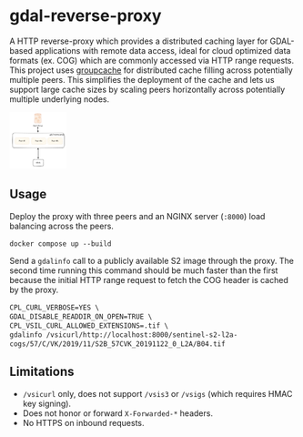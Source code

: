 # gdal-reverse-proxy

A HTTP reverse-proxy which provides a distributed caching layer for GDAL-based applications with remote data access, ideal for cloud optimized data formats (ex. COG) which are commonly accessed via HTTP range requests.  This project uses [groupcache](https://github.com/golang/groupcache) for distributed cache filling across potentially multiple peers.  This simplifies the deployment of the cache and lets us support large cache sizes by scaling peers horizontally across potentially multiple underlying nodes.

<img src="./assets/concept-diagram.png" width="100" height="100">

## Usage
Deploy the proxy with three peers and an NGINX server (`:8000`) load balancing across the peers.
```
docker compose up --build
```

Send a `gdalinfo` call to a publicly available S2 image through the proxy.  The second time running this command should be much faster than the first because the initial HTTP range request to fetch the COG header is cached by the proxy.
```
CPL_CURL_VERBOSE=YES \
GDAL_DISABLE_READDIR_ON_OPEN=TRUE \
CPL_VSIL_CURL_ALLOWED_EXTENSIONS=.tif \
gdalinfo /vsicurl/http://localhost:8000/sentinel-s2-l2a-cogs/57/C/VK/2019/11/S2B_57CVK_20191122_0_L2A/B04.tif
```

## Limitations
- `/vsicurl` only, does not support `/vsis3` or `/vsigs` (which requires HMAC key signing).
- Does not honor or forward `X-Forwarded-*` headers.
- No HTTPS on inbound requests.